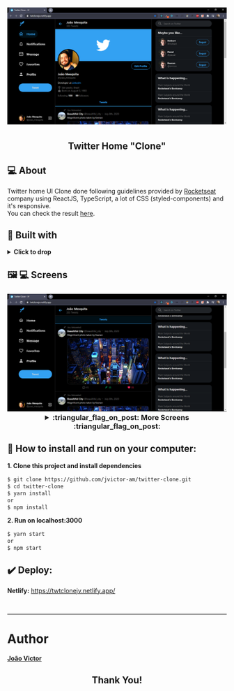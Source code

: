 <h1 align="center">
  <img alt="home1" title="home1" src=".github/home1.png" width="900" />
</h1>

<h2 align="center">
  Twitter Home "Clone"
</h2>

## :computer: About

Twitter home UI Clone done following guidelines provided by [Rocketseat](https://www.youtube.com/watch?v=K-8z_4xvT3o&list=LLOxVF9ZzE0vgbS0wWZQk4Lw&index=3&t=0s)
company using ReactJS, TypeScript, a lot of CSS (styled-components) and it's responsive. </br> You can check the result [here](https://twtclonejv.netlify.app/).

## :wrench: Built with

<details><summary><b>Click to drop</b></summary>

- React (^16.13.1)
- Typescript (~3.7.2)
- Node (v12.16.1)
- Yarn (1.22.4)
- styled-components (^5.1.1)
- styled-icons (^10.6.0 & ^10.7.0)
- react-sticky-box (^0.9.3)

</details>

## :framed_picture: :computer: Screens

<h3 align="center">

<img src=".github/home2.png" width="900"  alt="home2">

<details><summary><b> :triangular_flag_on_post: More Screens :triangular_flag_on_post: </b></summary>

<img src=".github/home3.png" width="900"  alt="home3">
<img src=".github/home4.png" width="900"  alt="home4">
<img src=".github/home5.png" width="900"  alt="home5">

</details>
</h3>

## :small_red_triangle: How to install and run on your computer:

<strong>1. Clone this project and install dependencies</strong>

```
$ git clone https://github.com/jvictor-am/twitter-clone.git
$ cd twitter-clone
$ yarn install
or
$ npm install
```

<strong>2. Run on localhost:3000</strong>

```
$ yarn start
or
$ npm start
```

## :heavy_check_mark: Deploy:

<strong>Netlify:</strong> https://twtclonejv.netlify.app/

</br>

---

# Author

[**João Victor**](https://www.linkedin.com/in/jo%C3%A3o-victor-de-andrade-mesquita-848a09122/)

<h2 align="center">
  Thank You!
</h2>

